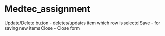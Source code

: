 # Medtec_assignment
Update/Delete button - deletes/updates item which row is selectd
Save - for saving new items
Close - Close form
